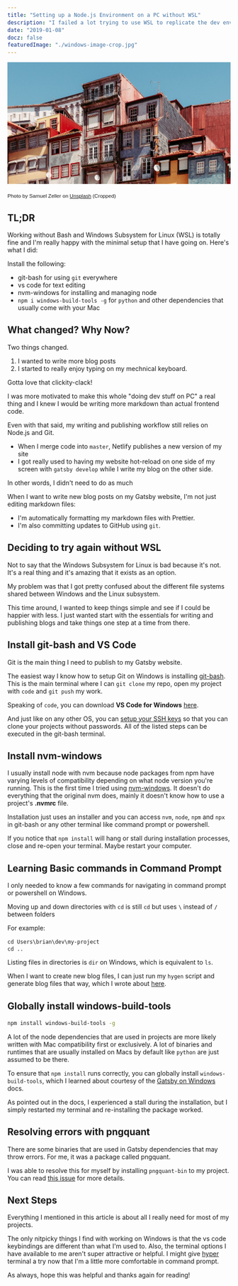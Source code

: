 ```yaml
---
title: "Setting up a Node.js Environment on a PC without WSL"
description: "I failed a lot trying to use WSL to replicate the dev environment I use on my Mac. Then something weird happened: I ditched the fancy subsystem and now I'm doing dev things on my PC."
date: "2019-01-08"
docz: false
featuredImage: "./windows-image-crop.jpg"
---
```


![Photo by Samuel Zeller on Unsplash](./windows-image-crop.jpg)

<small style="font-family: Karla, sans-serif;">Photo by Samuel Zeller on [Unsplash](https://unsplash.com/photos/IfFndn_imbU) (Cropped)</small>

## TL;DR

Working without Bash and Windows Subsystem for Linux (WSL) is totally fine and I'm really happy with the minimal setup that I have going on. Here's what I did:

Install the following:

- git-bash for using `git` everywhere
- vs code for text editing
- nvm-windows for installing and managing node
- `npm i windows-build-tools -g` for `python` and other dependencies that usually come with your Mac

## What changed? Why Now?

Two things changed.

1. I wanted to write more blog posts
2. I started to really enjoy typing on my mechnical keyboard.

Gotta love that clickity-clack!

I was more motivated to make this whole "doing dev stuff on PC" a real thing and I knew I would be writing more markdown than actual frontend code.

Even with that said, my writing and publishing workflow still relies on Node.js and Git.

- When I merge code into `master`, Netlify publishes a new version of my site
- I got really used to having my website hot-reload on one side of my screen with `gatsby develop` while I write my blog on the other side.

In other words, I didn't need to do as much

When I want to write new blog posts on my Gatsby website, I'm not just editing markdown files:

- I'm automatically formatting my markdown files with Prettier.
- I'm also committing updates to GitHub using `git`.

## Deciding to try again without WSL

Not to say that the Windows Subsystem for Linux is bad because it's not. It's a real thing and it's amazing that it exists as an option.

My problem was that I got pretty confused about the different file systems shared between Windows and the Linux subsystem.

This time around, I wanted to keep things simple and see if I could be happier with less. I just wanted start with the essentials for writing and publishing blogs and take things one step at a time from there.

## Install git-bash and VS Code

Git is the main thing I need to publish to my Gatsby website.

The easiest way I know how to setup Git on Windows is installing [git-bash](https://git-scm.com/download/win). This is the main terminal where I can `git clone` my repo, open my project with `code` and `git push` my work.

Speaking of `code`, you can download **VS Code for Windows** [here](https://code.visualstudio.com/download).

And just like on any other OS, you can [setup your SSH keys](https://help.github.com/articles/generating-a-new-ssh-key-and-adding-it-to-the-ssh-agent/) so that you can clone your projects without passwords. All of the listed steps can be executed in the git-bash terminal.

## Install nvm-windows

I usually install node with nvm because node packages from npm have varying levels of compatibility depending on what node version you're running. This is the first time I tried using [nvm-windows](https://github.com/coreybutler/nvm-windows). It doesn't do everything that the original nvm does, mainly it doesn't know how to use a project's **.nvmrc** file.

Installation just uses an installer and you can access `nvm`, `node`, `npm` and `npx` in git-bash or any other terminal like command prompt or powershell.

If you notice that `npm install` will hang or stall during installation processes, close and re-open your terminal. Maybe restart your computer.

## Learning Basic commands in Command Prompt

I only needed to know a few commands for navigating in command prompt or powershell on Windows.

Moving up and down directories with `cd` is still `cd` but uses `\` instead of `/` between folders

For example:

```
cd Users\brian\dev\my-project
cd ..
```

Listing files in directories is `dir` on Windows, which is equivalent to `ls`.

When I want to create new blog files, I can just run my `hygen` script and generate blog files that way, which I wrote about [here](https://www.brianhan.co/generate-blog-posts-gatsby-hygen).

## Globally install windows-build-tools

```bash
npm install windows-build-tools -g
```

A lot of the node dependencies that are used in projects are more likely written with Mac compatibility first or exclusively. A lot of binaries and runtimes that are usually installed on Macs by default like `python` are just assumed to be there.

To ensure that `npm install` runs correctly, you can globally install `windows-build-tools`, which I learned about courtesy of the [Gatsby on Windows](https://www.gatsbyjs.org/docs/gatsby-on-windows/) docs.

As pointed out in the docs, I experienced a stall during the installation, but I simply restarted my terminal and re-installing the package worked.

## Resolving errors with pngquant

There are some binaries that are used in Gatsby dependencies that may throw errors. For me, it was a package called pngquant.

I was able to resolve this for myself by installing `pngquant-bin` to my project.
You can read [this issue](https://github.com/gruntjs/grunt-contrib-imagemin/issues/96#issuecomment-42759424) for more details.

## Next Steps

Everything I mentioned in this article is about all I really need for most of my projects.

The only nitpicky things I find with working on Windows is that the vs code keybindings are different than what I'm used to.
Also, the terminal options I have available to me aren't super attractive or helpful. I might give [hyper](https://hyper.is/) terminal a try now that I'm a little more comfortable in command prompt.

As always, hope this was helpful and thanks again for reading!
